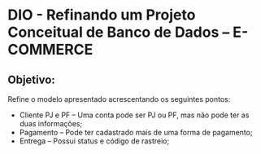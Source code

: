 # DIO - Refinando um Projeto Conceitual de Banco de Dados – E-COMMERCE



## Objetivo: 

Refine o modelo apresentado acrescentando os seguintes pontos:

- Cliente PJ e PF – Uma conta pode ser PJ ou PF, mas não pode ter as duas informações;
- Pagamento – Pode ter cadastrado mais de uma forma de pagamento;
- Entrega – Possui status e código de rastreio;